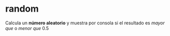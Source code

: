 # random

Calcula un **número aleatorio** y muestra por consola si el resultado es *mayor que* o *menor que* 0.5


    
